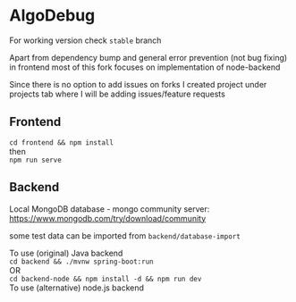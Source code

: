 # AlgoDebug

For working version check `stable` branch

Apart from dependency bump and general error prevention (not bug fixing) in frontend most of this fork focuses on implementation of node-backend 

Since there is no option to add issues on forks I created project under projects tab where I will be adding issues/feature requests

## Frontend

`cd frontend && npm install`  
then  
`npm run serve`

## Backend

Local MongoDB database - mongo community server:  
<https://www.mongodb.com/try/download/community>

some test data can be imported from `backend/database-import`

To use (original) Java backend  
`cd backend && ./mvnw spring-boot:run`  
OR  
`cd backend-node && npm install -d && npm run dev`  
To use (alternative) node.js backend  
